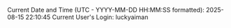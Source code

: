 Current Date and Time (UTC - YYYY-MM-DD HH:MM:SS formatted): 2025-08-15 22:10:45
Current User's Login: luckyaiman
